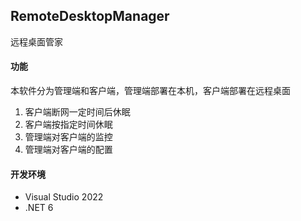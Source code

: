 ## RemoteDesktopManager
远程桌面管家
#### 功能
本软件分为管理端和客户端，管理端部署在本机，客户端部署在远程桌面
1. 客户端断网一定时间后休眠
1. 客户端按指定时间休眠
1. 管理端对客户端的监控
1. 管理端对客户端的配置

#### 开发环境
* Visual Studio 2022
* .NET 6